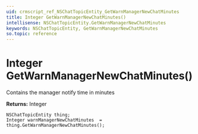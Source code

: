 ```yaml
---
uid: crmscript_ref_NSChatTopicEntity_GetWarnManagerNewChatMinutes
title: Integer GetWarnManagerNewChatMinutes()
intellisense: NSChatTopicEntity.GetWarnManagerNewChatMinutes
keywords: NSChatTopicEntity, GetWarnManagerNewChatMinutes
so.topic: reference
---
```


# Integer GetWarnManagerNewChatMinutes()

Contains the manager notify time in minutes

**Returns:** Integer

```crmscript
NSChatTopicEntity thing;
Integer warnManagerNewChatMinutes  = thing.GetWarnManagerNewChatMinutes();
```

